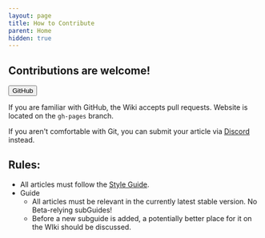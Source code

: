 ```yaml
---
layout: page
title: How to Contribute
parent: Home
hidden: true
---
```


## Contributions are welcome!

<Button color="blue" link="https://github.com/Bedrock-OSS/bedrock-wiki">GitHub</Button>

If you are familiar with GitHub, the Wiki accepts pull requests. Website is located on the `gh-pages` branch.

If you aren't comfortable with Git, you can submit your article via [Discord](https://discord.gg/XjV87YN) instead.

## Rules:

-   All articles must follow the [Style Guide](https://wiki.bedrock.dev/knowledge/style-guide.html).
-   Guide
    -   All articles must be relevant in the currently latest stable version. No Beta-relying subGuides!
    -   Before a new subguide is added, a potentially better place for it on the WIki should be discussed.
